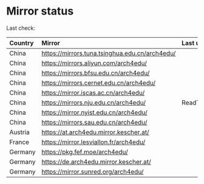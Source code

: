 <script src="./time.js"></script>
# Mirror status
Last check: <script type="text/javascript">localize(1706562919.6720223);</script>

|Country|Mirror|Last update|
|:------|:-----|:----------|
|China|https://mirrors.tuna.tsinghua.edu.cn/arch4edu/|<script type="text/javascript">localize(1706509825);</script>|
|China|https://mirrors.aliyun.com/arch4edu/|<script type="text/javascript">localize(1706509825);</script>|
|China|https://mirrors.bfsu.edu.cn/arch4edu/|<script type="text/javascript">localize(1706509825);</script>|
|China|https://mirrors.cernet.edu.cn/arch4edu/|<script type="text/javascript">localize(1706552956);</script>|
|China|https://mirror.iscas.ac.cn/arch4edu/|<script type="text/javascript">localize(1706509825);</script>|
|China|https://mirrors.nju.edu.cn/arch4edu/|ReadTimeout|
|China|https://mirror.nyist.edu.cn/arch4edu/|<script type="text/javascript">localize(1706552956);</script>|
|China|https://mirrors.sau.edu.cn/arch4edu/|<script type="text/javascript">localize(1706552956);</script>|
|Austria|https://at.arch4edu.mirror.kescher.at/|<script type="text/javascript">localize(1706552956);</script>|
|France|https://mirror.lesviallon.fr/arch4edu/|<script type="text/javascript">localize(1706509825);</script>|
|Germany|https://pkg.fef.moe/arch4edu/|<script type="text/javascript">localize(1706552956);</script>|
|Germany|https://de.arch4edu.mirror.kescher.at/|<script type="text/javascript">localize(1706552956);</script>|
|Germany|https://mirror.sunred.org/arch4edu/|<script type="text/javascript">localize(1706552956);</script>|

<script src="./tablefilter/tablefilter.js"></script>
<script src="./table.js"></script>